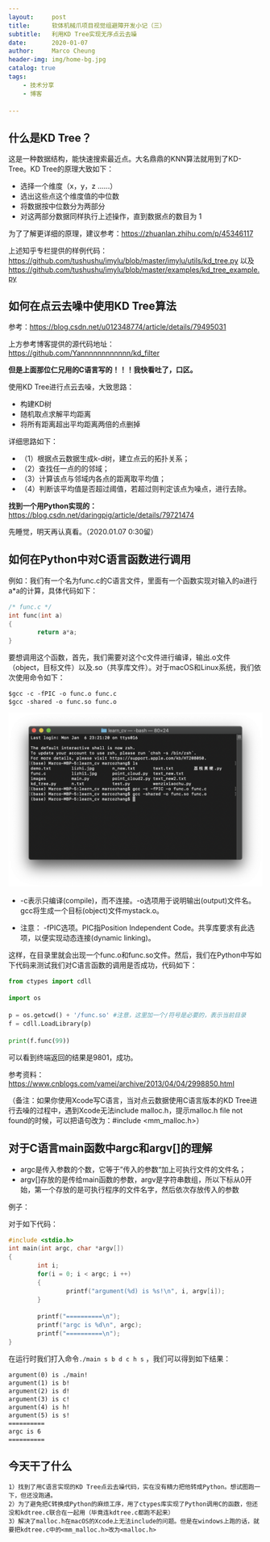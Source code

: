 ```yaml
---
layout:     post
title:      软体机械爪项目视觉组避障开发小记（三）
subtitle:   利用KD Tree实现无序点云去噪
date:       2020-01-07
author:     Marco Cheung
header-img: img/home-bg.jpg
catalog: true
tags:
    - 技术分享
    - 博客

---
```


## 什么是KD Tree？

这是一种数据结构，能快速搜索最近点。大名鼎鼎的KNN算法就用到了KD-Tree。KD Tree的原理大致如下：

- 选择一个维度（x，y，z ......）
- 选出这些点这个维度值的中位数
- 将数据按中位数分为两部分
- 对这两部分数据同样执行上述操作，直到数据点的数目为 1

为了了解更详细的原理，建议参考：<https://zhuanlan.zhihu.com/p/45346117>

上述知乎专栏提供的样例代码：<https://github.com/tushushu/imylu/blob/master/imylu/utils/kd_tree.py> 以及 <https://github.com/tushushu/imylu/blob/master/examples/kd_tree_example.py>

## 如何在点云去噪中使用KD Tree算法

参考：<https://blog.csdn.net/u012348774/article/details/79495031>

上方参考博客提供的源代码地址：<https://github.com/Yannnnnnnnnnnn/kd_filter>

**但是上面那位仁兄用的C语言写的！！！我快看吐了，口区。**

使用KD Tree进行点云去噪，大致思路：

- 构建KD树
- 随机取点求解平均距离
- 将所有距离超出平均距离两倍的点删掉

详细思路如下：

- （1）根据点云数据生成k-d树，建立点云的拓扑关系；
- （2）查找任一点的的邻域；
- （3）计算该点与邻域内各点的距离取平均值；
- （4）判断该平均值是否超过阈值，若超过则判定该点为噪点，进行去除。

**找到一个用Python实现的：**<https://blog.csdn.net/daringpig/article/details/79721474>

先睡觉，明天再认真看。（2020.01.07 0:30留）

## 如何在Python中对C语言函数进行调用

例如：我们有一个名为func.c的C语言文件，里面有一个函数实现对输入的a进行a*a的计算，具体代码如下：

```c
/* func.c */
int func(int a)
{
        return a*a;
}
```

要想调用这个函数，首先，我们需要对这个c文件进行编译，输出.o文件（object，目标文件）以及.so（共享库文件）。对于macOS和Linux系统，我们依次使用命令如下：

```
$gcc -c -fPIC -o func.o func.c
$gcc -shared -o func.so func.o
```

![3](./assets/3.png)

- -c表示只编译(compile)，而不连接。-o选项用于说明输出(output)文件名。gcc将生成一个目标(object)文件mystack.o。

- 注意： -fPIC选项。PIC指Position Independent Code。共享库要求有此选项，以便实现动态连接(dynamic linking)。

这样，在目录里就会出现一个func.o和func.so文件。然后，我们在Python中写如下代码来测试我们对C语言函数的调用是否成功，代码如下：

```python
from ctypes import cdll

import os

p = os.getcwd() + '/func.so' #注意，这里加一个/符号是必要的，表示当前目录
f = cdll.LoadLibrary(p)

print(f.func(99))
```

可以看到终端返回的结果是9801，成功。

参考资料：https://www.cnblogs.com/vamei/archive/2013/04/04/2998850.html

（备注：如果你使用Xcode写C语言，当对点云数据使用C语言版本的KD Tree进行去噪的过程中，遇到Xcode无法include malloc.h，提示malloc.h file not found的时候，可以把语句改为：\#include <mm_malloc.h>）

## 对于C语言main函数中argc和argv[]的理解

- argc是传入参数的个数，它等于”传入的参数“加上可执行文件的文件名；
- argv[]存放的是传给main函数的参数，argv是字符串数组，所以下标从0开始，第一个存放的是可执行程序的文件名字，然后依次存放传入的参数

例子：

对于如下代码：

```c
#include <stdio.h>
int main(int argc, char *argv[])
{
		int i;
		for(i = 0; i < argc; i ++)
		{
				printf("argument(%d) is %s!\n", i, argv[i]);
		}
		
		printf("==========\n");
		printf("argc is %d\n", argc);
		printf("==========\n");
}
```

在运行时我们打入命令`./main s b d c h s` ，我们可以得到如下结果：

```
argument(0) is ./main!
argument(1) is b!
argument(2) is d!
argument(3) is c!
argument(4) is h!
argument(5) is s!
==========
argc is 6
==========
```



## 今天干了什么

```
1）找到了用C语言实现的KD Tree点云去噪代码，实在没有精力把他转成Python。想试图跑一下，但还没跑通。
2）为了避免把C转换成Python的麻烦工序，用了ctypes库实现了Python调用C的函数，但还没和kdtree.c联合在一起用（毕竟连kdtree.c都跑不起来）
3）解决了malloc.h在macOS的Xcode上无法include的问题。但是在windows上跑的话，就要把kdtree.c中的<mm_malloc.h>改为<malloc.h>
```

